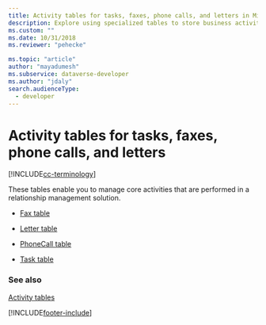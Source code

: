 ```yaml
---
title: Activity tables for tasks, faxes, phone calls, and letters in Microsoft Dataverse 
description: Explore using specialized tables to store business activities in your relationship management solution. 
ms.custom: ""
ms.date: 10/31/2018
ms.reviewer: "pehecke"

ms.topic: "article"
author: "mayadumesh" 
ms.subservice: dataverse-developer
ms.author: "jdaly"
search.audienceType: 
  - developer
---
```

# Activity tables for tasks, faxes, phone calls, and letters

[!INCLUDE[cc-terminology](includes/cc-terminology.md)]

These tables enable you to manage core activities that are performed in a relationship management solution.  

- [Fax table](reference/entities/fax.md)  
  
- [Letter table](reference/entities/letter.md)  
  
- [PhoneCall table](reference/entities/phonecall.md)  
  
- [Task table](reference/entities/task.md)  
  
### See also  

 [Activity tables](activity-entities.md)

[!INCLUDE[footer-include](../../includes/footer-banner.md)]
